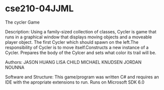 # cse210-04JJML
The cycler Game

Description:
Using a family-sized collection of classes, Cycler is game that runs in a graphical window that displays moving
objects and a moveable player object. The first Cycler which should spawn on the left.The responsibility of Cycler is to move itself.Constructs a new instance of a Cycler. Prepares the body of the Cylcer and sets what color its trail will be.

Authors:
JASON HUANG
LISA CHILD
MICHAEL KNUDSEN
JORDAN NOUNNA

Software and Structure:
This game/program was written C# and requires an IDE with the apropriate extensions to run. Runs on Microsoft SDK 6.0
